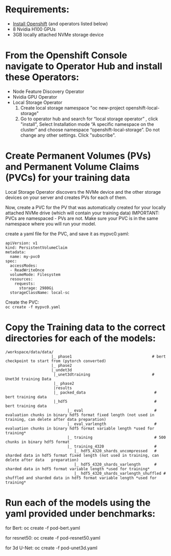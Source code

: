# Requirements:  
*  [Install Openshift](https://access.redhat.com/documentation/en-us/openshift_container_platform/4.13/html/installing/index) (and operators listed below)
*  8 Nvidia H100 GPUs
*  3GB locally attached NVMe storage device

# From the Openshift Console navigate to Operator Hub and install these Operators:
*  Node Feature Discovery Operator
*  Nvidia GPU Operator
*  Local Storage Operator
    1)  Create local storage namespace
    "oc new-project openshift-local-storage"
    2) Go to operator hub and search for “local storage operator” , click "install", 
    Select Installation mode “A specific namespace on the cluster” and choose namespace “openshift-local-storage”. 
    Do not change any other settings. Click "subscribe".

# Create Permanent Volumes (PVs) and Permanent Volume Claims (PVCs) for your training data

Local Storage Operator discovers the NVMe device and the other storage devices on your server and creates PVs for each of them.

Now, create a PVC for the PV that was automatically created for your locally attached NVMe drive (which will contain your training data)
IMPORTANT: PVCs are namespaced - PVs are not. Make sure your PVC is in the same namespace where you will run your model. 

create a yaml file for the PVC, and save it as mypvc0.yaml: 
```
apiVersion: v1
kind: PersistentVolumeClaim
metadata:
  name: my-pvc0
spec:
  accessModes:
  - ReadWriteOnce
  volumeMode: Filesystem
  resources:
    requests:
      storage: 2980Gi
  storageClassName: local-sc
```

Create the PVC:    
```oc create -f mypvc0.yaml```

# Copy the Training data to the correct directories for each of the models: 
```
/workspace/data/data/     
                    |_ phase1                                   # bert checkpoint to start from (pytorch converted)  
                    |_ phase2    
                    |_undet3d                                  
                     |_unet3dtraining                           # Unet3d training Data
                     |_ phase2    
                     |results    
                     |_ packed_data                              # bert training data   
                     |_hdf5                                      # bert training data 
                           |_ eval                               # evaluation chunks in binary hdf5 format fixed length (not used in training, can delete after data preparation)      
                           |_ eval_varlength                     # evaluation chunks in binary hdf5 format variable length *used for training*    
                           |_ training                           # 500 chunks in binary hdf5 format     
                           |_ training_4320                      #     
                              |_ hdf5_4320_shards_uncompressed   # sharded data in hdf5 format fixed length (not used in training, can delete after data   preparation)    
                              |_ hdf5_4320_shards_varlength      # sharded data in hdf5 format variable length *used for training*    
                              |_ hdf5_4320_shards_varlength_shuffled # shuffled and sharded data in hdf5 format variable length *used for training*    

```

# Run each of the models using the yaml provided under benchmarks: 

for Bert:
oc create -f pod-bert.yaml

for resnet50:
oc create -f pod-resnet50.yaml

for 3d U-Net:
oc create -f pod-unet3d.yaml 






